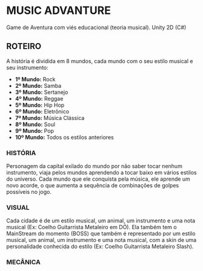 # MUSIC ADVANTURE
Game de Aventura com viés educacional (teoria musical). Unity 2D (C#)

## ROTEIRO
A história é dividida em 8 mundos, cada mundo com o seu estilo musical e seu instrumento:
- **1º Mundo:** Rock
- **2º Mundo:** Samba
- **3º Mundo:** Sertanejo
- **4º Mundo:** Reggae
- **5º Mundo:** Hip Hop
- **6º Mundo:** Eletrônico
- **7º Mundo:** Música Clássica
- **8º Mundo:** Soul
- **9º Mundo:** Pop
- **10º Mundo:** Todos os estilos anteriores

### HISTÓRIA
Personagem da capital exilado do mundo por não saber tocar nenhum instrumento, viaja pelos mundos aprendendo a tocar baixo em vários estilos do universo. Cada mundo que ele conquista pela música, ele aprende um novo acorde, o que aumenta a sequência de combinações de golpes possíveis no jogo.

### VISUAL
Cada cidade é de um estilo musical, um animal, um instrumento e uma nota musical (Ex: Coelho Guitarrista Metaleiro em DÓ). Ela também tem o MainStream do momento (BOSS) que também é representado por um estilo musical, um animal, um instrumento e uma nota musical, com a skin de uma personalidade conhecida do estilo (Ex: Coelho Guitarrista Metaleiro Slash).

### MECÂNICA

